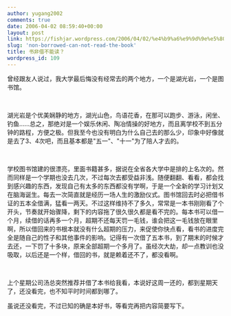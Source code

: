 ```yaml
---
author: yugang2002
comments: true
date: 2006-04-02 08:59:40+00:00
layout: post
link: https://fishjar.wordpress.com/2006/04/02/%e4%b9%a6%e9%9d%9e%e5%80%9f%e4%b8%8d%e8%83%bd%e8%af%bb%ef%bc%9f/
slug: 'non-borrowed-can-not-read-the-book'
title: 书非借不能读？
wordpress_id: 109
---
```


曾经跟友人说过，我大学最后悔没有经常去的两个地方，一个是湖光岩，一个是图书馆。




 




湖光岩是个优美娴静的地方，湖光山色，鸟语花香，在那可以跑步、游泳，闲坐、钓鱼……总之，那绝对是一个娱乐休闲、陶冶情操的好地方，而且离学校不到五分钟的路程，方便之极。但我至今也没有明白为什么自己去的那么少，印象中好像就是去了3、4次吧，而且基本都是"五一"、"十一"为了陪人才去的。




 




学校图书馆建的很漂亮，里面书籍甚多，据说在全省各大学中是排的上名次的。然而同样是一个学期也没去几次，不过每次去都受益非浅。随便翻翻、看看，都会找到感兴趣的东西，发现自己有太多的东西都没有学啊，于是一个全新的学习计划又在脑海诞生。每去一次简直就是经历一场人生的激励仪式。图书馆回去时必把借书证的五本全借满，猛看一两天。不过这样维持不了多久，常常是一本书刚刚看了个开头，节奏就开始骤降，剩下的内容拖了很久很久都是看不完的。每本书可以借一个月，续借的话再多一个月，超期不还每天罚一毛钱，谁会把这一毛钱放在眼里啊，所以借回来的书根本就没有什么超期的压力，来促使你快点看，看书的进度完全是随自己的性子和其他事件的影响。记得有一次借了五本书，到了期末的时候才去还，一下罚了十多块，原来全部超期一个多月了。虽经次大劫，却一点教训也没吸取，以后还是一个样，借回的书，就是赖着还不了，都没看啊。





 




上个星期公司汤总突然推荐并借了本书给我看，本说好这周一还的，都到星期天了，还没看完，也不知平时时间都到哪了。




虽说还没看完，不过已知的确是本好书，等看完再把内容简要写下。
